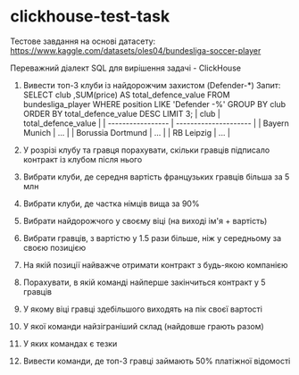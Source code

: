 # clickhouse-test-task
Тестове завдання на основі датасету:  https://www.kaggle.com/datasets/oles04/bundesliga-soccer-player

Переважний діалект SQL для вирішення задачі - ClickHouse

1) Вивести топ-3 клуби із найдорожчим захистом (Defender-*)
Запит:
SELECT 
    club
    ,SUM(price) AS total_defence_value
FROM bundesliga_player
WHERE position LIKE 'Defender -%'
GROUP BY club
ORDER BY total_defence_value DESC
LIMIT 3;
| club              | total\_defence\_value |
| ----------------- | --------------------- |
| Bayern Munich     | ...                   |
| Borussia Dortmund | ...                   |
| RB Leipzig        | ...                   |



3) У розрізі клубу та гравця порахувати, скільки гравців підписало контракт із клубом після нього



4) Вибрати клуби, де середня вартість французьких гравців більша за 5 млн
5) Вибрати клуби, де частка німців вища за 90%
6) Вибрати найдорожчого у своєму віці (на виході ім'я + вартість)
7) Вибрати гравців, з вартістю у 1.5 рази більше, ніж у середньому за своєю позицією
8) На якій позиції найважче отримати контракт з будь-якою компанією
9) Порахувати, в якій команді найперше закінчиться контракт у 5 гравців
10) У якому віці гравці здебільшого виходять на пік своєї вартості
11) У якої команди найзіграніший склад (найдовше грають разом)
12) У яких командах є тезки
13) Вивести команди, де топ-3 гравці займають 50% платіжної відомості
